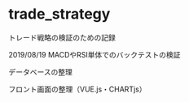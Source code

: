 # trade_strategy
トレード戦略の検証のための記録

2019/08/19
MACDやRSI単体でのバックテストの検証<p>
データベースの整理<p>
フロント画面の整理（VUE.js・CHARTjs）
